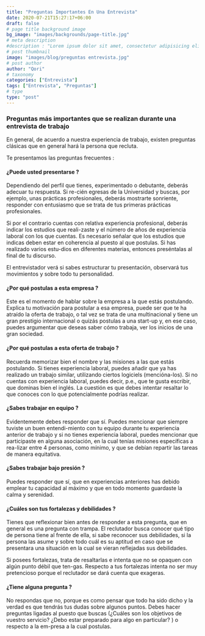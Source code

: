 ```yaml
---
title: "Preguntas Importantes En Una Entrevista"
date: 2020-07-21T15:27:17+06:00
draft: false
# page title background image
bg_image: "images/backgrounds/page-title.jpg"
# meta description
#description : "Lorem ipsum dolor sit amet, consectetur adipisicing elit, sed do eiusmod tempor incididunt ut labore. dolore magna aliqua. Ut enim ad minim veniam, quis nostrud."
# post thumbnail
image: "images/blog/preguntas entrevista.jpg"
# post author
author: "Qori"
# taxonomy
categories: ["Entrevista"]
tags: ["Entrevista", "Preguntas"]
# type
type: "post"
---
```


### Preguntas más importantes que se realizan durante una entrevista de trabajo

En general, de acuerdo a nuestra experiencia de trabajo, existen preguntas clásicas que en general hará la persona que recluta.

Te presentamos las preguntas frecuentes :

#### ¿Puede usted presentarse ?

Dependiendo del perfil que tienes, experimentado o debutante, deberás adecuar tu respuesta. Si re-cién egresas de la Universidad y buscas, por ejemplo, unas prácticas profesionales, deberás mostrarte sonriente, responder con entusiasmo que se trata de tus primeras prácticas profesionales.

Si por el contrario cuentas con relativa experiencia profesional, deberás indicar los estudios que reali-zaste y el número de años de experiencia laboral con los que cuentas. Es necesario señalar que los estudios que indicas deben estar en coherencia al puesto al que postulas. Si has realizado varios estu-dios en diferentes materias, entonces preséntalas al final de tu discurso.

El entrevistador verá si sabes estructurar tu presentación, observará tus movimientos y sobre todo tu personalidad.

#### ¿Por qué postulas a esta empresa ?

Este es el momento de hablar sobre la empresa a la que estás postulando. Explica tu motivación para postular a esa empresa, puede ser que te ha atraído la oferta de trabajo, o tal vez se trata de una multinacional y tiene un gran prestigio internacional o quizás postulas a una start-up y, en ese caso, puedes argumentar que deseas saber cómo trabaja, ver los inicios de una gran sociedad.

#### ¿Por qué postulas a esta oferta de trabajo ?

Recuerda memorizar bien el nombre y las misiones a las que estás postulando. Si tienes experiencia laboral, puedes añadir que ya has realizado un trabajo similar, utilizando ciertos logiciels (mencióna-los). Si no cuentas con experiencia laboral, puedes decir, p.e., que te gusta escribir, que dominas bien el inglés. La cuestión es que debes intentar resaltar lo que conoces con lo que potencialmente podrías realizar.

#### ¿Sabes trabajar en equipo ?

Evidentemente debes responder que sí. Puedes mencionar que siempre tuviste un buen entendi-miento con tu equipo durante tu experiencia anterior de trabajo y si no tienes experiencia laboral, puedes mencionar que participaste en alguna asociación, en la cual tenías misiones específicas a rea-lizar entre 4 personas, como mínimo, y que se debían repartir las tareas de manera equitativa.

#### ¿Sabes trabajar bajo presión ?

Puedes responder que sí, que en experiencias anteriores has debido emplear tu capacidad al máximo y que en todo momento guardaste la calma y serenidad.

#### ¿Cuáles son tus fortalezas y debilidades ?

Tienes que reflexionar bien antes de responder a esta pregunta, que en general es una pregunta con trampa. El reclutador busca conocer qué tipo de persona tiene al frente de ella, si sabe reconocer sus debilidades, si la persona las asume y sobre todo cuál es su aptitud en caso que se presentara una situación en la cual se vieran reflejadas sus debilidades.

Si posees fortalezas, trata de resaltarlas e intenta que no se opaquen con algún punto débil que ten-gas. Respecto a tus fortalezas intenta no ser muy pretencioso porque el reclutador se dará cuenta que exageras.

#### ¿Tiene alguna pregunta ?

No respondas que no, porque es como pensar que todo ha sido dicho y la verdad es que tendrás tus dudas sobre algunos puntos. Debes hacer preguntas ligadas al puesto que buscas (¿Cuáles son los objetivos de vuestro servicio? ¿Debo estar preparado para algo en particular? ) o respecto a la em-presa a la cual postulas.



